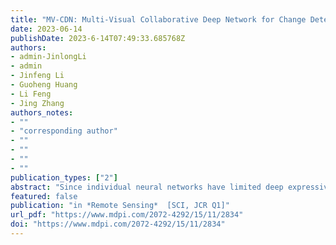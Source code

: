 ```yaml
---
title: "MV-CDN: Multi-Visual Collaborative Deep Network for Change Detection of Double-Temporal Hyperspectral Images"
date: 2023-06-14
publishDate: 2023-6-14T07:49:33.685768Z
authors: 
- admin-JinlongLi
- admin
- Jinfeng Li
- Guoheng Huang
- Li Feng
- Jing Zhang
authors_notes:
- ""
- "corresponding author"
- ""
- ""
- ""
- ""
publication_types: ["2"]
abstract: "Since individual neural networks have limited deep expressiveness and effectiveness, many learning frameworks face difficulties in the availability and balance of sample selection. As a result, in change detection, it is difficult to upgrade the hit rate of a high-performance model on both positive and negative pixels. Therefore, supposing that the sacrificed components coincide perfectly with the important evaluation objectives, such as positives, it would lose more than gain. To address this issue, in this paper, we propose a multi-visual collaborative deep network (MV-CDN) served by three collaborative network members that consists of three subdivision approaches, the CDN with one collaborator (CDN-C), CDN with two collaborators (CDN-2C), and CDN with three collaborators (CDN-3C). The purpose of the collaborator is to re-evaluate the feature elements in the network transmission, and thus to translate the group-thinking into a more robust field of vision. We use three sets of public double-temporal hyperspectral images taken by the AVIRIS and HYPERION sensors to show the feasibility of the proposed schema. The comparison results have confirmed that our proposed schema outperforms the existing state-of-the-art algorithms on the three tested datasets, which demonstrates the broad adaptability and progressiveness of the proposal."
featured: false
publication: "in *Remote Sensing*  [SCI, JCR Q1]"
url_pdf: "https://www.mdpi.com/2072-4292/15/11/2834"
doi: "https://www.mdpi.com/2072-4292/15/11/2834"
---
```


